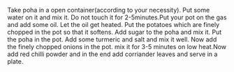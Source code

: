 Take poha in a open container(according to your necessity).
Put some water on it and mix it.
Do not touch it for 2-5minutes.Put your pot on the gas and add some oil.
Let the oil get heated.
Put the potatoes which are finely chopped in the pot so that it softens.
Add sugar to the poha and mix it.
Put the poha in the pot.
Add some turmeric and salt and mix it well.
Now add the finely chopped onions in the pot.
mix it for 3-5 minutes on low heat.Now add red chilli powder and in the end add corriander leaves and serve in a plate. 